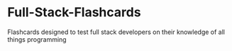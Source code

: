# Full-Stack-Flashcards
Flashcards designed to test full stack developers on their knowledge of all things programming
